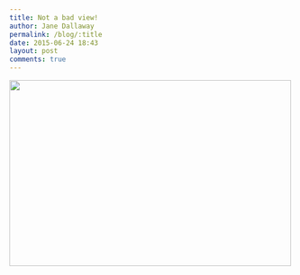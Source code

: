 ```yaml
---
title: Not a bad view!
author: Jane Dallaway
permalink: /blog/:title
date: 2015-06-24 18:43
layout: post
comments: true
---
```


<div><a href="//static.skitters.dallaway.com/Ftp_FullSizeRender.jpg"><img src="//static.skitters.dallaway.com/Ftp_thumb_FullSizeRender.jpg" width="500" height="331"/></a></div>



  




      
